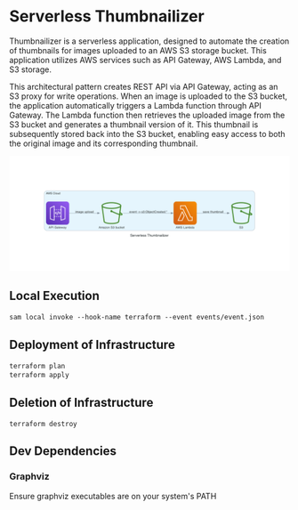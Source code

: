 # Serverless Thumbnailizer 

Thumbnailizer is a serverless application, designed to automate the creation of thumbnails for images uploaded to an AWS
S3 storage bucket. This application utilizes AWS services such as API Gateway, AWS Lambda, and S3 storage.

This architectural pattern creates REST API via API Gateway, acting as an S3 proxy for write operations. When an image
is uploaded to the S3 bucket, the application automatically triggers a Lambda function through API Gateway. The Lambda
function then retrieves the uploaded image from the S3 bucket and generates a thumbnail version of it. This thumbnail is
subsequently stored back into the S3 bucket, enabling easy access to both the original image and its corresponding
thumbnail.

![Architecture](https://raw.githubusercontent.com/muhammad-ahsan/serverless-thumbnailizer/ed496ca8e1f2194028dcfbf9b22ae8ced295239c/architecture-design/serverless_thumbnailizer.png)

## Local Execution

```
sam local invoke --hook-name terraform --event events/event.json
```

## Deployment of Infrastructure

```
terraform plan 
terraform apply
```

## Deletion of Infrastructure

```
terraform destroy
```

## Dev Dependencies

### Graphviz 
Ensure graphviz executables are on your system's PATH